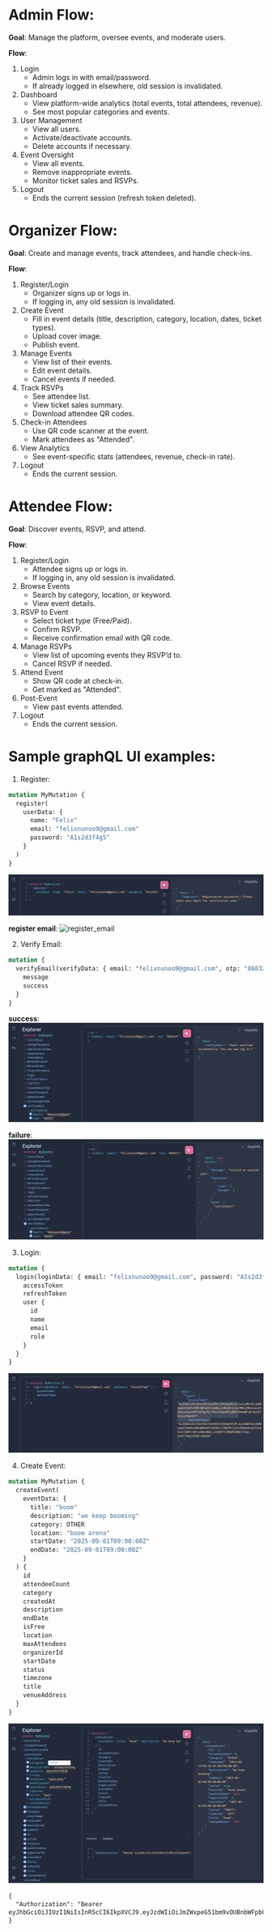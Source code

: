 # Admin Flow:

**Goal**: Manage the platform, oversee events, and moderate users.

**Flow**:

1. Login
   - Admin logs in with email/password.
   - If already logged in elsewhere, old session is invalidated.
2. Dashboard
   - View platform-wide analytics (total events, total attendees, revenue).
   - See most popular categories and events.
3. User Management
   - View all users.
   - Activate/deactivate accounts.
   - Delete accounts if necessary.
4. Event Oversight
   - View all events.
   - Remove inappropriate events.
   - Monitor ticket sales and RSVPs.
5. Logout
   - Ends the current session (refresh token deleted).

# Organizer Flow:

**Goal**: Create and manage events, track attendees, and handle check-ins.

**Flow**:

1. Register/Login
   - Organizer signs up or logs in.
   - If logging in, any old session is invalidated.
2. Create Event
   - Fill in event details (title, description, category, location, dates, ticket types).
   - Upload cover image.
   - Publish event.
3. Manage Events
   - View list of their events.
   - Edit event details.
   - Cancel events if needed.
4. Track RSVPs
   - See attendee list.
   - View ticket sales summary.
   - Download attendee QR codes.
5. Check-in Attendees
   - Use QR code scanner at the event.
   - Mark attendees as "Attended".
6. View Analytics
   - See event-specific stats (attendees, revenue, check-in rate).
7. Logout
   - Ends the current session.

# Attendee Flow:

**Goal**: Discover events, RSVP, and attend.

**Flow**:

1. Register/Login
   - Attendee signs up or logs in.
   - If logging in, any old session is invalidated.
2. Browse Events
   - Search by category, location, or keyword.
   - View event details.
3. RSVP to Event
   - Select ticket type (Free/Paid).
   - Confirm RSVP.
   - Receive confirmation email with QR code.
4. Manage RSVPs
   - View list of upcoming events they RSVP’d to.
   - Cancel RSVP if needed.
5. Attend Event
   - Show QR code at check-in.
   - Get marked as "Attended".
6. Post-Event
   - View past events attended.
7. Logout
   - Ends the current session.

# Sample graphQL UI examples:

1. Register:

```graphql
mutation MyMutation {
  register(
    userData: {
      name: "Felix"
      email: "felixnunoo9@gmail.com"
      password: "A1s2d3f4g5"
    }
  )
}
```

![register](./assets/register.png)

**register email**:
![register_email](./assets/register_email.png)

2. Verify Email:

```graphql
mutation {
  verifyEmail(verifyData: { email: "felixnunoo9@gmail.com", otp: "860320" }) {
    message
    success
  }
}
```

**success**:
![verify_email_success](./assets/verify_email_success.png)

**failure**:
![verify_email_failure](./assets/verify_email_failure.png)

3. Login:

```graphql
mutation {
  login(loginData: { email: "felixnunoo9@gmail.com", password: "A1s2d3f4g5" }) {
    accessToken
    refreshToken
    user {
      id
      name
      email
      role
    }
  }
}
```

![login](./assets/login.png)

4. Create Event:

```graphql
mutation MyMutation {
  createEvent(
    eventData: {
      title: "boom"
      description: "we keep booming"
      category: OTHER
      location: "boom arena"
      startDate: "2025-09-01T09:00:00Z"
      endDate: "2025-09-01T09:00:00Z"
    }
  ) {
    id
    attendeeCount
    category
    createdAt
    description
    endDate
    isFree
    location
    maxAttendees
    organizerId
    startDate
    status
    timezone
    title
    venueAddress
  }
}
```

![create_event](./assets/create_event.png)

```
{
  "Authorization": "Bearer eyJhbGciOiJIUzI1NiIsInR5cCI6IkpXVCJ9.eyJzdWIiOiJmZWxpeG51bm9vOUBnbWFpbC5jb20iLCJ0eXBlIjoiYWNjZXNzIiwiZXhwIjoxNzU1MTE1OTgyfQ.Y9ei7UUasWTyxWSIJHXwqMlqkv6zX1P8JjysSKgxQ3Y"
}

```
